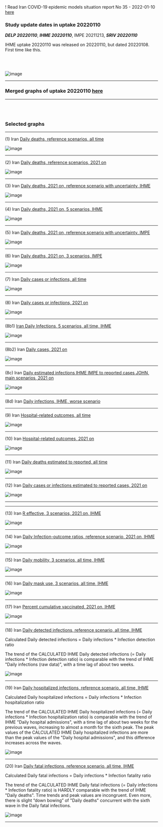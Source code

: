 ! Read Iran COVID-19 epidemic models situation report No 35 - 2022-01-10 [here](https://github.com/pourmalek/covir2/blob/main/situation%20reports/35%20Iran%20COVID-19%20epidemic%20models%20situation%20report%20No%2035%20–%202022-01-10.pdf)

### Study update dates in uptake 20220110

**_DELP 20220110_**, **_IHME 20220110_**, IMPE 20211213, **_SRIV 20220110_**

IHME uptake 20220110 was released on 20220110, but dated 20220108. First time like this. 

<br/><br/>

![image](https://user-images.githubusercontent.com/30849720/148693641-0fa931c2-a91a-4b5d-92bf-b3fde270952c.png)



****

### Merged graphs of uptake 20220110 [here](https://github.com/pourmalek/covir2/blob/main/20220110/graphs%20merged%2020220110.pdf)

****

<br/><br/>


### Selected graphs

****

(1) Iran [Daily deaths, reference scenarios, all time](https://github.com/pourmalek/covir2/blob/main/20220110/output/merge/graph%2011%20COVID-19%20daily%20deaths%2C%20Iran%2C%20reference%20scenarios%2C%20all%20time.pdf)

![image](https://user-images.githubusercontent.com/30849720/148831277-7df13048-a82f-476e-b3ad-d72430e4231b.png)

****

(2) Iran [Daily deaths, reference scenarios, 2021 on](https://github.com/pourmalek/covir2/blob/main/20220110/output/merge/graph%2012%20COVID-19%20daily%20deaths%2C%20Iran%2C%20reference%20scenarios.pdf)

![image](https://user-images.githubusercontent.com/30849720/148831372-f53802f0-6473-4499-b11c-386c691cd670.png)

****

(3) Iran [Daily deaths, 2021 on, reference scenario with uncertainty, IHME](https://github.com/pourmalek/covir2/blob/main/20220110/output/merge/graph%2014%20COVID-19%20daily%20deaths%2C%20Iran%2C%20reference%20scenario%20with%20uncertainty%2C%20IHME.pdf)

![image](https://user-images.githubusercontent.com/30849720/148831467-f4df31d6-c2f1-4d54-bb3e-81d157b1d46c.png)

****

(4) Iran [Daily deaths, 2021 on, 5 scenarios, IHME](https://github.com/pourmalek/covir2/blob/main/20220110/output/merge/graph%2015%20COVID-19%20daily%20deaths%2C%20Iran%2C%205%20scenarios%2C%20IHME.pdf)

![image](https://user-images.githubusercontent.com/30849720/148831557-2733d83c-8a59-4ceb-bc22-047f83a507c3.png)

****

(5) Iran [Daily deaths, 2021 on, reference scenario with uncertainty, IMPE](https://github.com/pourmalek/covir2/blob/main/20220110/output/merge/graph%2016%20COVID-19%20daily%20deaths%2C%20Iran%2C%20reference%20scenario%20with%20uncertainty%2C%20IMPE.pdf)

![image](https://user-images.githubusercontent.com/30849720/148831671-e799dd41-9f85-4582-aec4-3846086d0549.png)

****

(6) Iran [Daily deaths, 2021 on, 3 scenarios, IMPE](https://github.com/pourmalek/covir2/blob/main/20220110/output/merge/graph%2017%20COVID-19%20daily%20deaths%2C%20Iran%2C%203%20scenarios%2C%20IMPE.pdf)

![image](https://user-images.githubusercontent.com/30849720/148831775-8f0e7826-0836-4f69-80dd-5b2fd33772bc.png)

****

(7) Iran [Daily cases or infections, all time](https://github.com/pourmalek/covir2/blob/main/20220110/output/merge/graph%2021%20COVID-19%20daily%20cases%2C%20Iran%2C%20reference%20scenarios%2C%20all%20time.pdf)

![image](https://user-images.githubusercontent.com/30849720/148831861-f2f03042-81bc-4ed9-8b9e-a958f14647cd.png)
    
****

(8) Iran [Daily cases or infections, 2021 on](https://github.com/pourmalek/covir2/blob/main/20220110/output/merge/graph%2022%20COVID-19%20daily%20cases%2C%20Iran%2C%20reference%20scenarios.pdf)

![image](https://user-images.githubusercontent.com/30849720/148831942-18f098f5-1d9d-4db9-8c86-94a531d79af4.png)
  
****

(8b1) [Iran Daily Infections, 5 scenarios, all time, IHME](https://github.com/pourmalek/covir2/blob/main/20220110/output/merge/graph%2025%201%20COVID-19%20daily%20cases%2C%20Iran%2C%205%20scenarios%2C%20IHME.pdf)

![image](https://user-images.githubusercontent.com/30849720/148846596-a537630a-7927-47e2-87e2-1a7ac6edd9cb.png)

****

(8b2) Iran [Daily cases, 2021 on](https://github.com/pourmalek/covir2/blob/main/20220110/output/merge/graph%2022b%20COVID-19%20daily%20cases%2C%20Iran%2C%20reference%20scenarios.pdf)

![image](https://user-images.githubusercontent.com/30849720/148832027-1ba75ae2-83bc-435f-b9ca-592990582ba4.png)

****

(8c) Iran [Daily estimated infections IHME IMPE to reported cases JOHN, main scenarios, 2021 on](https://github.com/pourmalek/covir2/blob/main/20220110/output/merge/graph%2029%20C19%20daily%20estimated%20infections%20to%20reported%20cases%2C%20Iran%2C%20reference%20scenarios%202021.pdf)

![image](https://user-images.githubusercontent.com/30849720/148832093-fabd6e68-e386-4a63-9d9a-0921e1e0e988.png)

****

(8d) Iran [Daily infections, IHME, worse scenario]()



****

(9) Iran [Hospital-related outcomes, all time](https://github.com/pourmalek/covir2/blob/main/20220110/output/merge/graph%2071a%20COVID-19%20hospital-related%20outcomes%2C%20all%20time.pdf)

![image](https://user-images.githubusercontent.com/30849720/148832185-0fe85aaf-209c-4723-9773-4ee7045cf1be.png)

****

(10) Iran [Hospital-related outcomes, 2021 on](https://github.com/pourmalek/covir2/blob/main/20220110/output/merge/graph%2072%20COVID-19%20hospital-related%20outcomes%2C%20wo%20extremes%2C%202021.pdf)

![image](https://user-images.githubusercontent.com/30849720/148832834-67d4d848-c020-4989-8dd8-1867ec27f2f1.png)

****

(11) Iran [Daily deaths estimated to reported, all time](https://github.com/pourmalek/covir2/blob/main/20220110/output/merge/graph%2091%20COVID-19%20daily%20deaths%20estimated%20to%20reported%2C%20Iran%2C%20reference%20scenarios%2C%20all%20time.pdf)

![image](https://user-images.githubusercontent.com/30849720/148832978-4c08b3b3-7d6f-44fe-92c9-955c34394409.png)
  
****

(12) Iran [Daily cases or infections estimated to reported cases, 2021 on](https://github.com/pourmalek/covir2/blob/main/20220110/output/merge/graph%2094%20COVID-19%20daily%20cases%20estimated%20to%20reported%2C%20Iran%2C%20reference%20scenarios.pdf) 

![image](https://user-images.githubusercontent.com/30849720/148833083-4253e162-2643-418d-ac78-9cce34ef42be.png)
  
****
****

(13) Iran [R effective, 3 scenarios, 2021 on, IHME](https://github.com/pourmalek/covir2/blob/main/20220110/output/IHME/graph%2039%20COVID-19%20R%20effective%2C%20Iran%2C%203%20scenarios%2001jun2021%20on.pdf)

![image](https://user-images.githubusercontent.com/30849720/148833174-5826c8df-0322-4b56-a269-95cb29fe1549.png)

****

(14) Iran [Daily Infection-outcome ratios, reference scenario, 2021 on, IHME](https://github.com/pourmalek/covir2/blob/main/20220110/output/IHME/graph%2021d%20COVID-19%20daily%20Infection%20outcomes%20ratios%2C%20Iran%20reference%20scenario%2C%20IHME.pdf)

![image](https://user-images.githubusercontent.com/30849720/148836927-0e86f082-c8ec-40e9-90c9-f420424050a0.png)

****

(15) Iran [Daily mobility, 3 scenarios, all time, IHME](https://github.com/pourmalek/covir2/blob/main/20220110/output/merge/graph%20103%20COVID-19%20daily%20mobility%2C%20Iran%2C%203%20scenarios%20IHME.pdf)

![image](https://user-images.githubusercontent.com/30849720/148837118-512219b9-345c-423f-9180-381f21544104.png)

****

(16) Iran [Daily mask use, 3 scenarios, all time, IHME](https://github.com/pourmalek/covir2/blob/main/20220110/output/IHME/graph%2034%20COVID-19%20daily%20mask_use%2C%20Iran%2C%203%20scenarios.pdf)

![image](https://user-images.githubusercontent.com/30849720/148837211-5fe84fd7-b68e-4fd1-827e-912d81f6b11a.png)

****

(17) Iran [Percent cumulative vaccinated, 2021 on, IHME](https://github.com/pourmalek/covir2/blob/main/20220110/output/merge/graph%20105%20COVID-19%20cumulative%20vaccinated%20percent%2C%20Iran%20IHME.pdf)

![image](https://user-images.githubusercontent.com/30849720/148837299-043718bb-738a-4420-a9e2-5c0ebcedabe7.png)

****

(18) Iran [Daily detected infections, reference scenario, all time, IHME](https://github.com/pourmalek/covir2/blob/main/20220110/output/merge/graph%20121%20COVID-19%20daily%20detected%20infections%2C%20Iran%20reference%20scenario%20CI%2C%20IHME.pdf)

Calculated Daily detected infections = Daily infections * Infection detection ratio

The trend of the CALCULATED IHME Daily detected infections (= Daily infections * Infection detection ratio) is comparable with the trend of IHME "Daily infections (raw data)", with a time lag of about two weeks.

![image](https://user-images.githubusercontent.com/30849720/148869822-a78314ee-efd0-40d2-afbc-087bdaf07653.png)

****

(19) Iran [Daily hospitalized infections, reference scenario, all time, IHME](https://github.com/pourmalek/covir2/blob/main/20220110/output/merge/graph%20122%20COVID-19%20daily%20hospitalized%20infections%2C%20Iran%20reference%20scenario%20CI%2C%20IHME.pdf)

Calculated Daily hospitalized infections = Daily infections * Infection hospitalization ratio

The trend of the CALCULATED IHME Daily hospitalized infections (= Daily infections * Infection hospitalization ratio) is comparable with the trend of IHME "Daily hospital admissions", with a time lag of about two weeks for the previous waves, increasing to almost a month for the sixth peak. The peak values of the CALCULATED IHME Daily hospitalized infections are more than the peak values of the "Daily hospital admissions", and this difference increases across the waves.

![image](https://user-images.githubusercontent.com/30849720/148869944-42256f08-f15e-4dfb-8bd5-8b5d11ce35b9.png)

****

(20) Iran [Daily fatal infections, reference scenario, all time, IHME](https://github.com/pourmalek/covir2/blob/main/20220110/output/merge/graph%20123%20COVID-19%20daily%20fatal%20infections%2C%20Iran%20reference%20scenario%20CI%2C%20IHME.pdf)

Calculated Daily fatal infections = Daily infections * Infection fatality ratio

The trend of the CALCULATED IHME Daily fatal infections (= Daily infections * Infection fatality ratio) is HARDLY comparable with the trend of IHME "Daily deaths". Time trends and peak values are incongruent. Even more, there is slight “down bowing” of "Daily deaths" concurrent with the sixth wave in the Daily fatal infections.

![image](https://user-images.githubusercontent.com/30849720/148870029-71e179f8-0b12-43b5-b3cf-e8e4b6f81393.png)

****







